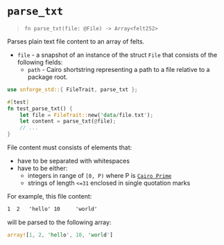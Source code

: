 # `parse_txt`

> `fn parse_txt(file: @File) -> Array<felt252>`

Parses plain text file content to an array of felts.

- `file` - a snapshot of an instance of the struct `File` that consists of the following fields:
  - `path` - Cairo shortstring representing a path to a file relative to a package root.

```rust
use snforge_std::{ FileTrait, parse_txt };

#[test]
fn test_parse_txt() {
    let file = FileTrait::new('data/file.txt');
    let content = parse_txt(@file);
    // ...
}
```

File content must consists of elements that: 
- have to be separated with whitespaces
- have to be either:
  - integers in range of `[0, P)` where P is [`Cairo Prime`](https://book.cairo-lang.org/ch02-02-data-types.html?highlight=prime#felt-type)
  - strings of length `<=31` enclosed in single quotation marks

For example, this file content:
```txt
1  2   'hello' 10     'world'
```
will be parsed to the following array:
```rust
array![1, 2, 'hello', 10, 'world']
```
